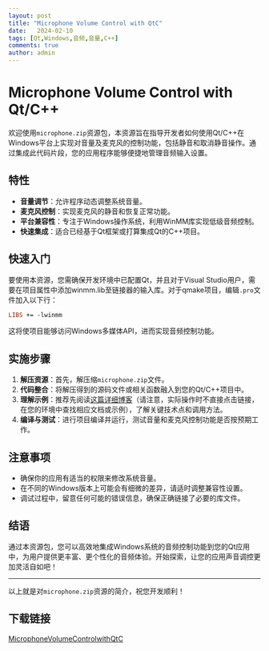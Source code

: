 ```yaml
---
layout: post
title: "Microphone Volume Control with QtC"
date:   2024-02-10
tags: [Qt,Windows,音频,音量,C++]
comments: true
author: admin
---
```

# Microphone Volume Control with Qt/C++

欢迎使用`microphone.zip`资源包，本资源旨在指导开发者如何使用Qt/C++在Windows平台上实现对音量及麦克风的控制功能，包括静音和取消静音操作。通过集成此代码片段，您的应用程序能够便捷地管理音频输入设置。

## 特性

- **音量调节**：允许程序动态调整系统音量。
- **麦克风控制**：实现麦克风的静音和恢复正常功能。
- **平台兼容性**：专注于Windows操作系统，利用WinMM库实现低级音频控制。
- **快速集成**：适合已经基于Qt框架或打算集成Qt的C++项目。

## 快速入门

要使用本资源，您需确保开发环境中已配置Qt，并且对于Visual Studio用户，需要在项目属性中添加winmm.lib至链接器的输入库。对于qmake项目，编辑`.pro`文件加入以下行：

```.pro
LIBS += -lwinmm
```

这将使项目能够访问Windows多媒体API，进而实现音频控制功能。

## 实施步骤

1. **解压资源**：首先，解压缩`microphone.zip`文件。
2. **代码整合**：将解压得到的源码文件或相关函数融入到您的Qt/C++项目中。
3. **理解示例**：推荐先阅读[这篇详细博客](https://blog.csdn.net/yu_20501253/article/details/108235313)（请注意，实际操作时不直接点击链接，在您的环境中查找相应文档或示例），了解关键技术点和调用方法。
4. **编译与测试**：进行项目编译并运行，测试音量和麦克风控制功能是否按预期工作。

## 注意事项

- 确保你的应用有适当的权限来修改系统音量。
- 在不同的Windows版本上可能会有细微的差异，请适时调整兼容性设置。
- 调试过程中，留意任何可能的错误信息，确保正确链接了必要的库文件。

## 结语

通过本资源包，您可以高效地集成Windows系统的音频控制功能到您的Qt应用中，为用户提供更丰富、更个性化的音频体验。开始探索，让您的应用声音调控更加灵活自如吧！

---

以上就是对`microphone.zip`资源的简介，祝您开发顺利！

## 下载链接

[MicrophoneVolumeControlwithQtC](https://pan.quark.cn/s/1ced18cabe0a)